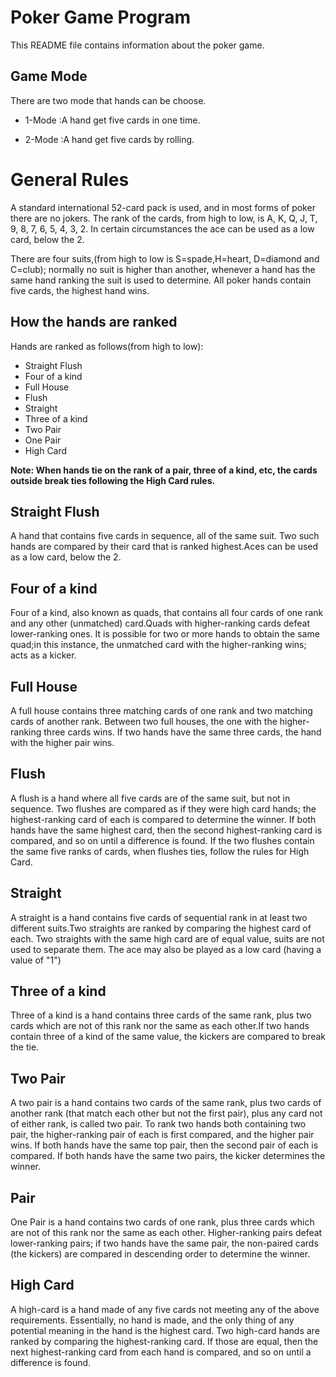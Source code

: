 Poker Game Program
==================
This README file contains information about the poker game.

Game Mode
----------
There are two mode that hands can be choose.

* 1-Mode :A hand get five cards in one time.

* 2-Mode :A hand get five cards by rolling.

General Rules
=============
A standard international 52-card pack is used, and in most forms of poker there are no jokers. 
The rank of the cards, from high to low, is A, K, Q, J, T, 9, 8, 7, 6, 5, 4, 3, 2. In certain 
circumstances the ace can be used as a low card, below the 2.

There are four suits,(from high to low is S=spade,H=heart, D=diamond and C=club); normally no suit is higher than another, whenever a hand has the same hand ranking the suit is used to determine. 
All poker hands contain five cards, the highest hand wins. 

How the hands are ranked
------------------------
Hands are ranked as follows(from high to low):

* Straight Flush
* Four of a kind
* Full House
* Flush
* Straight
* Three of a kind
* Two Pair
* One Pair
* High Card

**Note: When hands tie on the rank of a pair, three of a kind, etc, the cards outside break ties following the High Card rules.** 

Straight Flush
--------------
A hand that contains five cards in sequence, all of the same suit. Two such hands are compared by their card that is ranked highest.Aces can be used as a low card, below the 2.

Four of a kind
--------------
Four of a kind, also known as quads, that contains all four cards of one rank and any other (unmatched) card.Quads with higher-ranking cards defeat lower-ranking ones.
It is possible for two or more hands to obtain the same quad;in this instance, the unmatched card with the higher-ranking wins; acts as a kicker.

Full House
----------
A full house contains three matching cards of one rank and two matching cards of another rank. Between two full houses, the one with the higher-ranking three cards wins. 
If two hands have the same three cards, the hand with the higher pair wins.

Flush
-----
A flush is a hand where all five cards are of the same suit, but not in sequence. Two flushes are compared as if they were high card hands; the highest-ranking card of each is compared to determine the winner. 
If both hands have the same highest card, then the second highest-ranking card is compared, and so on until a difference is found. If the two flushes contain the same five ranks of cards, when flushes ties, follow the rules for High Card.

Straight
--------
A straight is a hand contains five cards of sequential rank in at least two different suits.Two straights are ranked by comparing the highest card of each. Two straights with the same high card are of equal value, suits are not used to separate them. 
The ace may also be played as a low card (having a value of "1") 

Three of a kind
---------------
Three of a kind is a hand contains three cards of the same rank, plus two cards which are not of this rank nor  the same as each other.If two hands contain three of a kind of the same value, the kickers are compared to break the tie.

Two Pair
--------
A two pair is a hand contains two cards of the same rank, plus two cards of another rank (that match each other but not the first pair), plus any card not of either rank, is called two pair. To rank two hands both containing two pair, the higher-ranking pair of each is first compared, and the higher pair wins.
If both hands have the same top pair, then the second pair of each is compared. If both hands have the same two pairs, the kicker determines the winner.  

Pair
----
One Pair is a hand contains two cards of one rank, plus three cards which are not of this rank nor the same as each other. Higher-ranking pairs defeat lower-ranking pairs; if two hands have the same pair, the non-paired cards (the kickers) are compared in descending order to determine the winner.

High Card
---------
A high-card is a hand made of any five cards not meeting any of the above requirements. Essentially, no hand is made, and the only thing of any potential meaning in the hand is the highest card. 
Two high-card hands are ranked by comparing the highest-ranking card. If those are equal, then the next highest-ranking card from each hand is compared, and so on until a difference is found.

 
